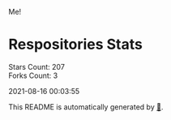 Me!

# Respositories Stats
Stars Count: 207  
Forks Count: 3

2021-08-16 00:03:55  

This README is automatically generated by [🐰](https://github.com/rnitta/rnitta).
